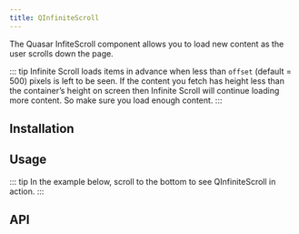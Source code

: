 ```yaml
---
title: QInfiniteScroll
---
```


The Quasar InfiteScroll component allows you to load new content as the user scrolls down the page.

::: tip
Infinite Scroll loads items in advance when less than `offset` (default = 500) pixels is left to be seen. If the content you fetch has height less than the container’s height on screen then Infinite Scroll will continue loading more content. So make sure you load enough content.
:::


## Installation
<doc-installation components="QInfiniteScroll" />

## Usage
::: tip
In the example below, scroll to the bottom to see QInfiniteScroll in action.
:::

<doc-example title="Basic" file="QInfiniteScroll/Basic" />

<doc-example title="Message slot" file="QInfiniteScroll/Slot" />

## API
<doc-api file="QInfiniteScroll" />
